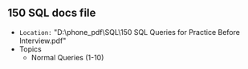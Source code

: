 ## 150 SQL docs file
- `Location:` "D:\phone_pdf\SQL\150 SQL Queries for Practice Before Interview.pdf"
- Topics
    - Normal Queries (1-10)